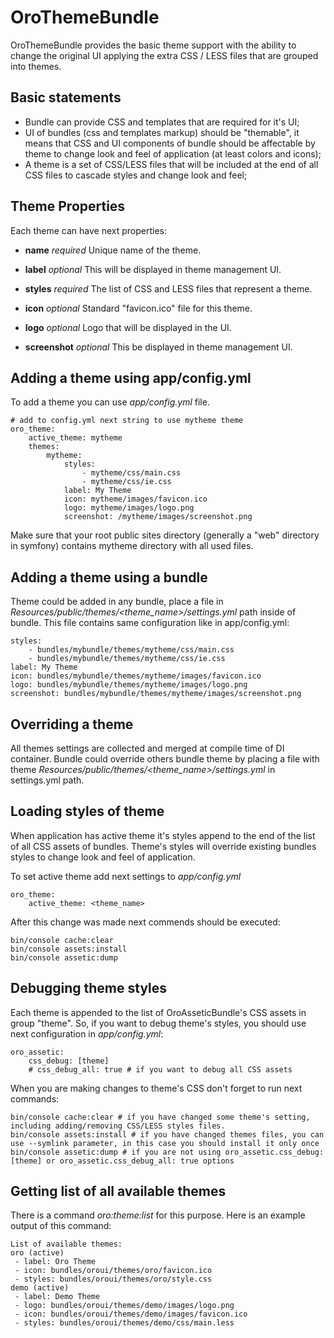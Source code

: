 # OroThemeBundle

OroThemeBundle provides the basic theme support with the ability to change the original UI applying the extra CSS / LESS files that are grouped into themes.

## Basic statements

* Bundle can provide CSS and templates that are required for it's UI;
* UI of bundles (css and templates markup) should be "themable", it means that CSS and UI components of bundle should
  be affectable by theme to change look and feel of application (at least colors and icons);
* A theme is a set of CSS/LESS files that will be included at the end of all CSS files to cascade styles and change look and feel;

## Theme Properties

Each theme can have next properties:

* **name**
_required_
Unique name of the theme.

* **label**
_optional_
This will be displayed in theme management UI.

* **styles**
_required_
The list of CSS and LESS files that represent a theme.

* **icon**
_optional_
Standard "favicon.ico" file for this theme.

* **logo**
_optional_
Logo that will be displayed in the UI.

* **screenshot**
_optional_
This be displayed in theme management UI.

## Adding a theme using app/config.yml

To add a theme you can use _app/config.yml_ file.

```
# add to config.yml next string to use mytheme theme
oro_theme:
    active_theme: mytheme
    themes:
        mytheme:
            styles:
                - mytheme/css/main.css
                - mytheme/css/ie.css
            label: My Theme
            icon: mytheme/images/favicon.ico
            logo: mytheme/images/logo.png
            screenshot: /mytheme/images/screenshot.png
```

Make sure that your root public sites directory (generally a "web" directory in symfony) contains mytheme directory
with all used files.

## Adding a theme using a bundle

Theme could be added in any bundle, place a file in _Resources/public/themes/\<theme_name\>/settings.yml_ path inside of bundle.
This file contains same configuration like in app/config.yml:

```
styles:
    - bundles/mybundle/themes/mytheme/css/main.css
    - bundles/mybundle/themes/mytheme/css/ie.css
label: My Theme
icon: bundles/mybundle/themes/mytheme/images/favicon.ico
logo: bundles/mybundle/themes/mytheme/images/logo.png
screenshot: bundles/mybundle/themes/mytheme/images/screenshot.png
```

## Overriding a theme

All themes settings are collected and merged at compile time of DI container. Bundle could override others bundle theme
by placing a file with theme _Resources/public/themes/\<theme_name\>/settings.yml_ in settings.yml path.


## Loading styles of theme

When application has active theme it's styles append to the end of the list of all CSS assets of bundles. Theme's styles
will override existing bundles styles to change look and feel of application.

To set active theme add next settings to _app/config.yml_

```
oro_theme:
    active_theme: <theme_name>
```

After this change was made next commends should be executed:

```
bin/console cache:clear
bin/console assets:install
bin/console assetic:dump
```


## Debugging theme styles

Each theme is appended to the list of OroAsseticBundle's CSS assets in group "theme". So, if you want to debug theme's
styles, you should use next configuration in _app/config.yml_:

```
oro_assetic:
    css_debug: [theme]
    # css_debug_all: true # if you want to debug all CSS assets
```

When you are making changes to theme's CSS don't forget to run next commands:

```
bin/console cache:clear # if you have changed some theme's setting, including adding/removing CSS/LESS styles files.
bin/console assets:install # if you have changed themes files, you can use --symlink parameter, in this case you should install it only once
bin/console assetic:dump # if you are not using oro_assetic.css_debug: [theme] or oro_assetic.css_debug_all: true options
```

## Getting list of all available themes

There is a command _oro:theme:list_ for this purpose. Here is an example output of this command:

```
List of available themes:
oro (active)
 - label: Oro Theme
 - icon: bundles/oroui/themes/oro/favicon.ico
 - styles: bundles/oroui/themes/oro/style.css
demo (active)
 - label: Demo Theme
 - logo: bundles/oroui/themes/demo/images/logo.png
 - icon: bundles/oroui/themes/demo/images/favicon.ico
 - styles: bundles/oroui/themes/demo/css/main.less
```

